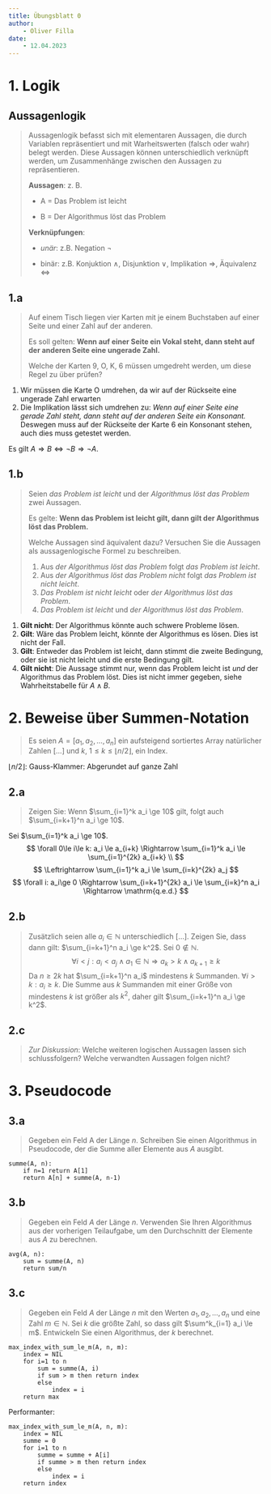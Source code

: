 ```yaml
---
title: Übungsblatt 0
author:
    - Oliver Filla
date:
    - 12.04.2023
---
```

# 1. Logik
## Aussagenlogik
> Aussagenlogik befasst sich mit elementaren Aussagen, die durch Variablen repräsentiert und mit Warheitswerten (falsch oder wahr) belegt werden. Diese Aussagen können unterschiedlich verknüpft werden, um Zusammenhänge zwischen den Aussagen zu repräsentieren.
>
> **Aussagen**: z. B.
>
> - A = Das Problem ist leicht
>
> - B = Der Algorithmus löst das Problem
>
> **Verknüpfungen**:
>
> * _unär_: z.B. Negation $\neg$
>
> * binär: z.B. Konjuktion $\land$, Disjunktion $\lor$, Implikation $\Rightarrow$, Äquivalenz $\Leftrightarrow$

## 1.a
> Auf einem Tisch liegen vier Karten mit je einem Buchstaben auf einer Seite und einer
Zahl auf der anderen.
>
> Es soll gelten: **Wenn auf einer Seite ein Vokal steht, dann steht auf der anderen Seite eine ungerade Zahl.**
>
> Welche der Karten $\mathrm 9$, $\mathrm O$, $\mathrm K$, $\mathrm 6$ müssen umgedreht werden, um diese Regel zu über prüfen?

1. Wir müssen die Karte $\mathrm O$ umdrehen, da wir auf der Rückseite eine ungerade Zahl erwarten
2. Die Implikation lässt sich umdrehen zu: _Wenn auf einer Seite eine gerade Zahl steht, dann steht auf der anderen Seite ein Konsonant._ Deswegen muss auf der Rückseite der Karte $\mathrm 6$ ein Konsonant stehen, auch dies muss getestet werden.

Es gilt $A \Rightarrow B \Leftrightarrow \neg B \Rightarrow \neg A$.

## 1.b
> Seien _das Problem ist leicht_ und der _Algorithmus löst das Problem_ zwei Aussagen.
>
> Es gelte: **Wenn das Problem ist leicht gilt, dann gilt der Algorithmus löst das Problem.**
>
> Welche Aussagen sind äquivalent dazu?
> Versuchen Sie die Aussagen als aussagenlogische Formel zu beschreiben.
>
> 1. Aus _der Algorithmus löst das Problem_ folgt _das Problem ist leicht_.
> 2. Aus _der Algorithmus löst das Problem nicht_ folgt _das Problem ist nicht leicht_.
> 3. _Das Problem ist nicht leicht_ oder _der Algorithmus löst das Problem_.
> 4. _Das Problem ist leicht_ und _der Algorithmus löst das Problem_.

1. **Gilt nicht**: Der Algorithmus könnte auch schwere Probleme lösen.
2. **Gilt**: Wäre das Problem leicht, könnte der Algorithmus es lösen. Dies ist nicht der Fall.
3. **Gilt**: Entweder das Problem ist leicht, dann stimmt die zweite Bedingung, oder sie ist nicht leicht und die erste Bedingung gilt.
4. **Gilt nicht**: Die Aussage stimmt nur, wenn das Problem leicht ist _und_ der Algorithmus das Problem löst. Dies ist nicht immer gegeben, siehe Wahrheitstabelle für $A\land B$.

# 2. Beweise über Summen-Notation
> Es seien $A = [a_1, a_2,\dots, a_n ]$ ein aufsteigend sortiertes Array natürlicher Zahlen $[\dots]$ und $k$, $1 \le k \le ⌊n/2⌋$, ein Index.

 $⌊n/2⌋$: Gauss-Klammer: Abgerundet auf ganze Zahl
## 2.a
> Zeigen Sie: Wenn $\sum_{i=1}^k a_i \ge 10$ gilt, folgt auch $\sum_{i=k+1}^n a_i \ge 10$.

Sei $\sum_{i=1}^k a_i \ge 10$.
$$
    \forall 0\le i\le k: a_i \le a_{i+k} \Rightarrow \sum_{i=1}^k a_i \le \sum_{i=1}^{2k} a_{i+k} \\
$$
$$
    \Leftrightarrow \sum_{i=1}^k a_i \le \sum_{i=k}^{2k} a_j
$$
$$
  \forall i: a_i\ge 0 \Rightarrow  \sum_{i=k+1}^{2k} a_i \le \sum_{i=k}^n a_i \Rightarrow \mathrm{q.e.d.}
$$

## 2.b
> Zusätzlich seien alle $a_i\in\mathbb N$ unterschiedlich $[\dots]$. Zeigen Sie, dass dann gilt:  $\sum_{i=k+1}^n a_i \ge k^2$.
Sei $0\notin\mathbb N$.
$$
    \forall i\lt j: a_i \lt a_j \land a_1\in\mathbb N\Rightarrow a_k \gt k \land a_{k+1} \ge k
$$
Da $n\ge 2k$ hat $\sum_{i=k+1}^n a_i$ mindestens $k$ Summanden. $\forall i\gt k: a_i \ge k$. Die Summe aus $k$ Summanden mit einer Größe von mindestens $k$ ist größer als $k^2$, daher gilt $\sum_{i=k+1}^n a_i \ge k^2$.

## 2.c
> _Zur Diskussion_: Welche weiteren logischen Aussagen lassen sich schlussfolgern? Welche verwandten Aussagen folgen nicht?

# 3. Pseudocode
## 3.a
> Gegeben ein Feld A der Länge $n$. Schreiben Sie einen Algorithmus in Pseudocode, der die Summe aller Elemente aus $A$ ausgibt.

```
summe(A, n):
    if n=1 return A[1]
    return A[n] + summe(A, n-1)
```

## 3.b
> Gegeben ein Feld $A$ der Länge $n$. Verwenden Sie Ihren Algorithmus aus der vorherigen Teilaufgabe, um den Durchschnitt der Elemente aus $A$ zu berechnen.

```
avg(A, n):
    sum = summe(A, n)
    return sum/n
```

## 3.c
> Gegeben ein Feld $A$ der Länge $n$ mit den Werten $a_1, a_2,\dots, a_n$ und eine Zahl $m \in \mathbb N$. Sei $k$ die größte Zahl, so dass gilt $\sum^k_{i=1} a_i \le m$. Entwickeln Sie einen Algorithmus, der $k$ berechnet.

```
max_index_with_sum_le_m(A, n, m):
    index = NIL
    for i=1 to n
        sum = summe(A, i)
        if sum > m then return index
        else
            index = i
    return max
```

Performanter:
```
max_index_with_sum_le_m(A, n, m):
    index = NIL
    summe = 0
    for i=1 to n
        summe = summe + A[i]
        if summe > m then return index
        else
            index = i
    return index
```
